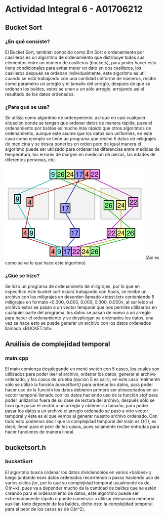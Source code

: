 # Actividad Integral 6 - A01706212

## Bucket Sort

### ¿En qué consiste?

El Bucket Sort, también conocido como Bin Sort o ordenamiento por casilleros es un algorítmo de ordenamiento que distribuye todos sus elementos entre un número de casilleros
(buckets), para poder hacer esto tiene condicionales para evitar meter un dato en dos casilleros, los casilleros después se ordenan individualmente, este algoritmo es útil cuando 
se está trabajando con una cantidad uniforme de números, recibe como parametro un arreglo y el tamaño del arreglo, despues de que se ordenan los baldes, estos se unen a un sólo 
arreglo, arrojando así el resultado de los datos ordenados.

### ¿Para qué se usa?

Se utiliza como algoritmo de ordenamiento, así que en casi cualquier situación donde se tengan que ordenar datos de manera rápida, pues el ordenamiento por baldes es mucho más 
rápido que otros algoritmos de ordenamiento, aunque este asume que los datos son uniformes, en este caso como ejemplo se tiene un programa que recibe 5 datos de miligrajes de 
medicina y se desea ponerlos en orden pero de igual manera el algoritmo puede ser utilizado para ordenar las diferencias entre medidas de temperatura, los errores de márgen en 
medición de piezas, las edades de diferentes personas, etc.

![](bucket.png)
(Así es como se ve lo que hace este algoritmo)

### ¿Qué se hizo?

Se hizo un programa de ordenamiento de miligrajes, por lo que en especifico este bucket sort estará trabajando con floats, se recibe un archivo con los miligrajes en desorden 
llamado «btest.txt» conteniendo 5 miligrajes en formato «0.000, 0.000, 0.000, 0.000, 0.000», al ser leído el archivo estos se pasan a un vector temporal que nos permite 
utilizarlos en cualquier parte del programa, los datos se pasan de nuevo a un arreglo para hacer el ordenamiento y se despliegan ya ordenados los datos, una vez se hace esto se 
puede generar un archivo con los datos ordenados llamado «BUCKET.txt».

## Análisis de complejidad temporal

### main.cpp
El main comienza desplegando un menú switch con 5 cases, los cuales son utilizados para poder leer el archivo, ordenar los datos, generar el archivo ordenado, y los casos de 
prueba (opción 5 es salir), en este caso realmente sólo se utilizó la función _bucketSort()_ para ordenar los datos, para poder hacer uso de la función los datos debieron 
primero ser almacenados en un vector temporal llenado con los datos haciendo uso de la función _stof_ para poder urilizarlos fuera de su case de lectura del archivo, después 
sólo se tuvo que pasar el vector a un arreglo y obtener su tamaño, para poder pasar los datos a un archivo el arreglo ordenado se pasó a otro vector temporal y éste es el que 
vemos al generar nuestro archivo ordenado.
Con todo esto podemos decir que la complejidad temporal del main es O(1), es decir, lineal para el peor de los casos, pues solamente recibe entradas para hacer funciones de 
manera lineal.

## bucketsort.h

### bucketSort
El algoritmo busca ordenar los datos dividiendolos en varios «baldes» y luego juntando esos datos ordenados recorriendo n pasos haciendo uso de varios ciclos _for_, por lo que su complejidad temporal usualmente es de O(n+k), pues va a depender mucho de la cantidad de baldes que se estén creando para el ordenamiento de datos, este algoritmo puede ser extremadamente rápido o puede comenzar a utilizar demasiada memoria auxiliar, todo depende de los baldes, dicho esto la complejidad temporal para el peor de los casos es de O(n^2).
